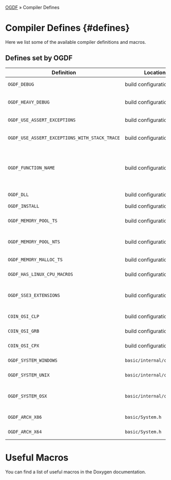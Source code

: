 [OGDF](../README.md) » Compiler Defines

# Compiler Defines {#defines}

Here we list some of the available compiler definitions and macros.

## Defines set by OGDF

| **Definition**                | **Location**       | **Description**  |
|-------------------------------|--------------------|------------------|
| `OGDF_DEBUG`          | build configuration | Perform OGDF assertions if compiled in Debug mode.
| `OGDF_HEAVY_DEBUG`    | build configuration | Perform demanding OGDF assertions that might heavily increase runtime.
| `OGDF_USE_ASSERT_EXCEPTIONS` | build configuration | Throw exceptions instead of exiting by `assert()`.
| `OGDF_USE_ASSERT_EXCEPTIONS_WITH_STACK_TRACE` | build configuration | If assert exceptions are thrown, add a stack trace in the `what()` string.
| `OGDF_FUNCTION_NAME`        | build configuration        | Either `__func__` or `__PRETTY_FUNCTION__` if available. Only set if `OGDF_DEBUG` and `OGDF_USE_ASSERT_EXCEPTIONS` is set.
| `OGDF_DLL`                  | build configuration        | Building or using ODFG as a DLL.
| `OGDF_INSTALL`              | build configuration        | Building ODFG as a DLL.
| `OGDF_MEMORY_POOL_TS`       | build configuration        | OGDF uses the custom thread-safe pool memory manager (default).
| `OGDF_MEMORY_POOL_NTS`      | build configuration        | OGDF uses the custom non-thread-safe pool memory manager.
| `OGDF_MEMORY_MALLOC_TS`     | build configuration        | OGDF uses the default c++ memory manager.
| `OGDF_HAS_LINUX_CPU_MACROS` | build configuration        | Set if macros like `CPU_SET` are available.
| `OGDF_SSE3_EXTENSIONS`      | build configuration        | Set to the (system-specific) path of intrinsics (eg, `<intrin.h>`) or not defined.
| `COIN_OSI_CLP`              | build configuration        | Clp is the linear program solver (default).
| `COIN_OSI_GRB`              | build configuration        | Gurobi is the linear program solver.
| `COIN_OSI_CPX`              | build configuration        | CPLEX is the linear program solver.
| `OGDF_SYSTEM_WINDOWS`       | `basic/internal/config.h`  | Compiling for a Windows system.
| `OGDF_SYSTEM_UNIX`          | `basic/internal/config.h`  | Compiling for a UNIX system.
| `OGDF_SYSTEM_OSX`           | `basic/internal/config.h`  | Compiling for a Mac OS X system; in this case `OGDF_SYSTEM_UNIX` is also defined.
| `OGDF_ARCH_X86`       | `basic/System.h` | Compiling for a 32-bit x86 (Intel/AMD) architecture.
| `OGDF_ARCH_X64`       | `basic/System.h` | Compiling for a 64-bit x64 (Intel/AMD) architecture.

# Useful Macros

You can find a list of useful macros in the Doxygen documentation.
